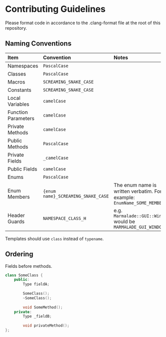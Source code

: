 # Contributing Guidelines

Please format code in accordance to the .clang-format file at the root of this repository.

## Naming Conventions

| Item                | Convention                         | Notes                                                                  |
|:--------------------|:-----------------------------------|:-----------------------------------------------------------------------|
| Namespaces          | `PascalCase`                       |                                                                        |
| Classes             | `PascalCase`                       |                                                                        |
| Macros              | `SCREAMING_SNAKE_CASE`             |                                                                        |
| Constants           | `SCREAMING_SNAKE_CASE`             |                                                                        |
| Local Variables     | `camelCase`                        |                                                                        |
| Function Parameters | `camelCase`                        |                                                                        |
| Private Methods     | `camelCase`                        |                                                                        |
| Public Methods      | `PascalCase`                       |                                                                        |
| Private Fields      | `_camelCase`                       |                                                                        |
| Public Fields       | `camelCase`                        |                                                                        |
| Enums               | `PascalCase`                       |                                                                        |
| Enum Members        | `{enum name}_SCREAMING_SNAKE_CASE` | The enum name is written verbatim. For example: `EnumName_SOME_MEMBER` |
| Header Guards       | `NAMESPACE_CLASS_H`                | e.g. `Marmalade::GUI::Window` would be `MARMALADE_GUI_WINDOW_H`        |

Templates should use `class` instead of `typename`.

## Ordering

Fields before methods.

```c++
class SomeClass {
    public:
        Type fieldA;
        
        SomeClass();
        ~SomeClass();
        
        void SomeMethod();
    private:
        Type _fieldB;
        
        void privateMethod();
};
```
